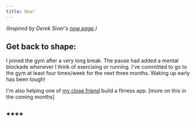 ```yaml
---
title: Now!
---
```

_(Inspired by Derek Siver's [now page](https://nownownow.com/about).)_

## **Get back to shape:**

I joined the gym after a very long break. The pause had added a mental blockade whenever I think of exercising or running. I've committed to go to the gym at least four times/week for the next three months. Waking up early has been tough!

I'm also helping one of [my close friend](https://www.instagram.com/momentum.shift/) build a fitness app. \[more on this in the coming months]





## ****
